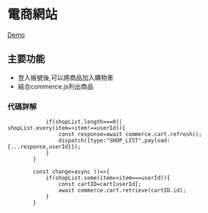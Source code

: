 # 電商網站

[Demo](https://dazzling-neumann-c12db0.netlify.app/)
## 主要功能

* 登入帳號後,可以將商品加入購物車
* 結合commerce.js列出商品

### 代碼詳解

``` const getShop=async ()=>{
            if(shopList.length===0|| shopList.every(item=>item!==userId)){
                const response=await commerce.cart.refresh();
                dispatch({type:"SHOP_LIST",payload:{...response,userId}});
            }
        }

        const change=async ()=>{
            if(shopList.some(item=>item===userId)){
                const cartID=cart[userId];
                await commerce.cart.retrieve(cartID.id);
            }
        }



